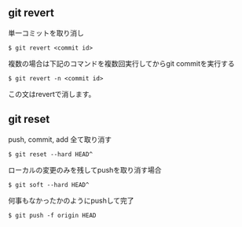 ## git revert

単一コミットを取り消し

```
$ git revert <commit id>
```

複数の場合は下記のコマンドを複数回実行してからgit commitを実行する

```
$ git revert -n <commit id>
```

この文はrevertで消します。

## git reset

push, commit, add 全て取り消す

```
$ git reset --hard HEAD^
```

ローカルの変更のみを残してpushを取り消す場合

```
$ git soft --hard HEAD^
```

何事もなかったかのようにpushして完了

```
$ git push -f origin HEAD
```

